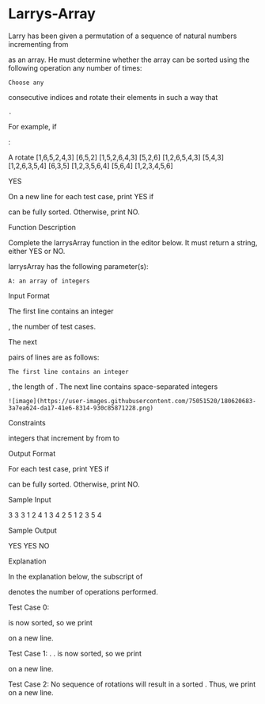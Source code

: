 # Larrys-Array

Larry has been given a permutation of a sequence of natural numbers incrementing from

as an array. He must determine whether the array can be sorted using the following operation any number of times:

    Choose any 

consecutive indices and rotate their elements in such a way that

    .

For example, if

:

A		rotate 
[1,6,5,2,4,3]	[6,5,2]
[1,5,2,6,4,3]	[5,2,6]
[1,2,6,5,4,3]	[5,4,3]
[1,2,6,3,5,4]	[6,3,5]
[1,2,3,5,6,4]	[5,6,4]
[1,2,3,4,5,6]

YES

On a new line for each test case, print YES if

can be fully sorted. Otherwise, print NO.

Function Description

Complete the larrysArray function in the editor below. It must return a string, either YES or NO.

larrysArray has the following parameter(s):

    A: an array of integers

Input Format

The first line contains an integer

, the number of test cases.

The next

pairs of lines are as follows:

    The first line contains an integer 

, the length of
.
The next line contains
space-separated integers

    ![image](https://user-images.githubusercontent.com/75051520/180620683-3a7ea624-da17-41e6-8314-930c85871228.png)


Constraints

integers that increment by from to

Output Format

For each test case, print YES if

can be fully sorted. Otherwise, print NO.

Sample Input

3
3
3 1 2
4
1 3 4 2
5
1 2 3 5 4

Sample Output

YES
YES
NO

Explanation

In the explanation below, the subscript of

denotes the number of operations performed.

Test Case 0:

is now sorted, so we print

on a new line.

Test Case 1:
.
.
is now sorted, so we print

on a new line.

Test Case 2:
No sequence of rotations will result in a sorted
. Thus, we print on a new line.
